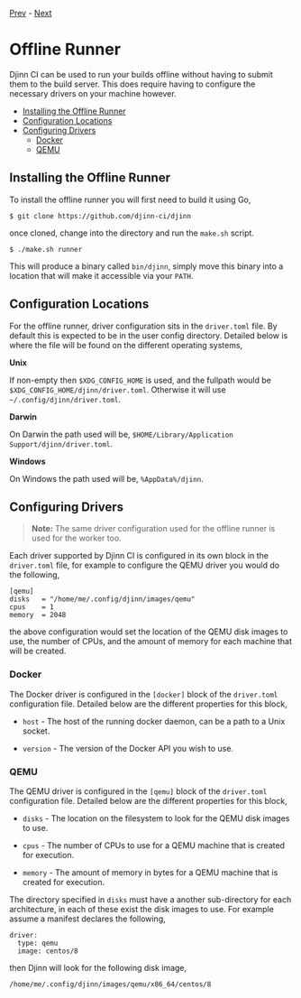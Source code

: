 [Prev](/user/keys) - [Next](/api)

# Offline Runner

Djinn CI can be used to run your builds offline without having to submit them to
the build server. This does require having to configure the necessary drivers
on your machine however.

* [Installing the Offline Runner](#installing-the-offline-runner)
* [Configuration Locations](#configuration-locations)
* [Configuring Drivers](#configuring-drivers)
  * [Docker](#docker)
  * [QEMU](#qemu)

## Installing the Offline Runner

To install the offline runner you will first need to build it using Go,

    $ git clone https://github.com/djinn-ci/djinn

once cloned, change into the directory and run the `make.sh` script.

    $ ./make.sh runner

This will produce a binary called `bin/djinn`, simply move this binary into a
location that will make it accessible via your `PATH`.

## Configuration Locations

For the offline runner, driver configuration sits in the `driver.toml` file. By
default this is expected to be in the user config directory. Detailed below is
where the file will be found on the different operating systems,

**Unix**

If non-empty then `$XDG_CONFIG_HOME` is used, and the fullpath would be
`$XDG_CONFIG_HOME/djinn/driver.toml`. Otherwise it will use
`~/.config/djinn/driver.toml`.

**Darwin**

On Darwin the path used will be,
`$HOME/Library/Application Support/djinn/driver.toml`.

**Windows**

On Windows the path used will be, `%AppData%/djinn`.

## Configuring Drivers

>**Note:** The same driver configuration used for the offline runner is used
for the worker too.

Each driver supported by Djinn CI is configured in its own block in the
`driver.toml` file, for example to configure the QEMU driver you would do the
following,

    [qemu]
    disks   = "/home/me/.config/djinn/images/qemu"
    cpus    = 1
    memory  = 2048

the above configuration would set the location of the QEMU disk images to use,
the number of CPUs, and the amount of memory for each machine that will be
created.

### Docker

The Docker driver is configured in the `[docker]` block of the `driver.toml`
configuration file. Detailed below are the different properties for this block,

* `host` -  The host of the running docker daemon, can be a path to a Unix
socket.

* `version` - The version of the Docker API you wish to use.

### QEMU

The QEMU driver is configured in the `[qemu]` block of the `driver.toml`
configuration file. Detailed below are the different properties for this block,

* `disks` - The location on the filesystem to look for the QEMU disk images to
use.

* `cpus` - The number of CPUs to use for a QEMU machine that is created for
execution.

* `memory` - The amount of memory in bytes for a QEMU machine that is created
for execution.

The directory specified in `disks` must have a another sub-directory for each
architecture, in each of these exist the disk images to use. For example assume
a manifest declares the following,

    driver:
      type: qemu
      image: centos/8

then Djinn will look for the following disk image,

    /home/me/.config/djinn/images/qemu/x86_64/centos/8
